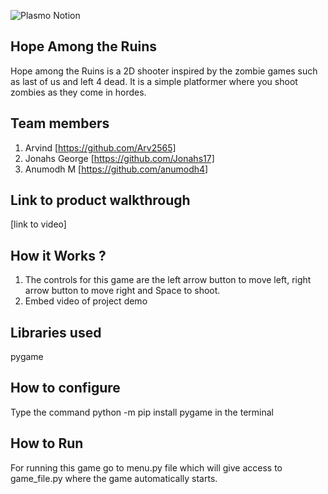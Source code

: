 ![Plasmo Notion](https://user-images.githubusercontent.com/64391274/219694678-8f1a2829-b0b2-41de-9152-4c4a4e43c2d5.png)



## Hope Among the Ruins
Hope among the Ruins is a 2D shooter inspired by the zombie games such as last of us and left 4 dead.
It is a simple platformer where you shoot zombies as they come in hordes. 



## Team members
1. Arvind [https://github.com/Arv2565]
2. Jonahs George [https://github.com/Jonahs17]
3. Anumodh M [https://github.com/anumodh4]
## Link to product walkthrough
[link to video]
## How it Works ?
1. The controls for this game are the left arrow button to move left, right arrow button to move right and Space to shoot.
2. Embed video of project demo
## Libraries used
pygame
## How to configure
Type the command python -m pip install pygame in the terminal
## How to Run
For running this game go to menu.py file which will give access to game_file.py where the game automatically starts.

